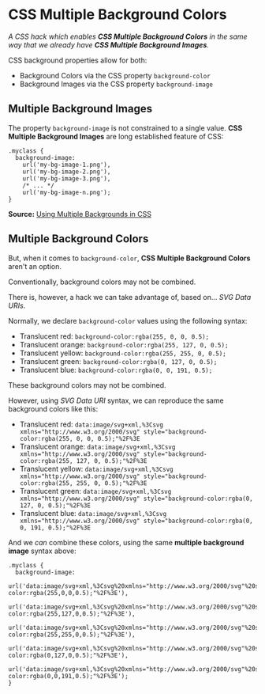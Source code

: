 # CSS Multiple Background Colors
*A CSS hack which enables **CSS Multiple Background Colors** in the same way that we already have **CSS Multiple Background Images**.*

CSS background properties allow for both:

 - Background Colors via the CSS property `background-color`
 - Background Images via the CSS property `background-image`

## Multiple Background Images
The property `background-image` is not constrained to a single value. **CSS Multiple Background Images** are long established feature of CSS:

```
.myclass {
  background-image:
    url('my-bg-image-1.png'), 
    url('my-bg-image-2.png'), 
    url('my-bg-image-3.png'),
    /* ... */
    url('my-bg-image-n.png');
}
```

**Source:** [Using Multiple Backgrounds in CSS](https://developer.mozilla.org/en-US/docs/Web/CSS/CSS_Backgrounds_and_Borders/Using_multiple_backgrounds)

## Multiple Background Colors
But, when it comes to `background-color`, **CSS Multiple Background Colors** aren't an option.

Conventionally, background colors may not be combined.

There is, however, a hack we can take advantage of, based on... *SVG Data URIs*.

Normally, we declare `background-color` values using the following syntax:

 - Translucent red: `background-color:rgba(255, 0, 0, 0.5);`
 - Translucent orange: `background-color:rgba(255, 127, 0, 0.5);`
 - Translucent yellow: `background-color:rgba(255, 255, 0, 0.5);`
 - Translucent green: `background-color:rgba(0, 127, 0, 0.5);`
 - Translucent blue: `background-color:rgba(0, 0, 191, 0.5);`

These background colors may not be combined.

However, using *SVG Data URI* syntax, we can reproduce the same background colors like this:

 - Translucent red: `data:image/svg+xml,%3Csvg xmlns="http://www.w3.org/2000/svg" style="background-color:rgba(255, 0, 0, 0.5);"%2F%3E`
 - Translucent orange: `data:image/svg+xml,%3Csvg xmlns="http://www.w3.org/2000/svg" style="background-color:rgba(255, 127, 0, 0.5);"%2F%3E`
 - Translucent yellow: `data:image/svg+xml,%3Csvg xmlns="http://www.w3.org/2000/svg" style="background-color:rgba(255, 255, 0, 0.5);"%2F%3E`
 - Translucent green: `data:image/svg+xml,%3Csvg xmlns="http://www.w3.org/2000/svg" style="background-color:rgba(0, 127, 0, 0.5);"%2F%3E`
 - Translucent blue: `data:image/svg+xml,%3Csvg xmlns="http://www.w3.org/2000/svg" style="background-color:rgba(0, 0, 191, 0.5);"%2F%3E`



And we *can* combine these colors, using the same **multiple background image** syntax above:

```
.myclass {
  background-image:
    url('data:image/svg+xml,%3Csvg%20xmlns="http://www.w3.org/2000/svg"%20style="background-color:rgba(255,0,0,0.5);"%2F%3E'), 
    url('data:image/svg+xml,%3Csvg%20xmlns="http://www.w3.org/2000/svg"%20style="background-color:rgba(255,127,0,0.5);"%2F%3E'), 
    url('data:image/svg+xml,%3Csvg%20xmlns="http://www.w3.org/2000/svg"%20style="background-color:rgba(255,255,0,0.5);"%2F%3E'),
    url('data:image/svg+xml,%3Csvg%20xmlns="http://www.w3.org/2000/svg"%20style="background-color:rgba(0,127,0,0.5);"%2F%3E'),
    url('data:image/svg+xml,%3Csvg%20xmlns="http://www.w3.org/2000/svg"%20style="background-color:rgba(0,0,191,0.5);"%2F%3E');
}
```
